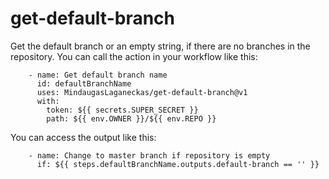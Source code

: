 # get-default-branch
Get the default branch or an empty string, if there are no branches in the repository.
You can call the action in your workflow like this:
```
    - name: Get default branch name
      id: defaultBranchName
      uses: MindaugasLaganeckas/get-default-branch@v1
      with:
        token: ${{ secrets.SUPER_SECRET }}
        path: ${{ env.OWNER }}/${{ env.REPO }}
```
You can access the output like this:
```
    - name: Change to master branch if repository is empty
      if: ${{ steps.defaultBranchName.outputs.default-branch == '' }}
```        
